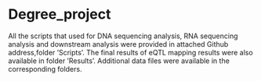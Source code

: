 # Degree_project

All the scripts that used for DNA sequencing analysis, RNA sequencing analysis and downstream analysis were provided in attached Github address,folder ’Scripts’. The final results of eQTL mapping results were also available in folder ’Results’. Additional data files were available in the corresponding folders. 
